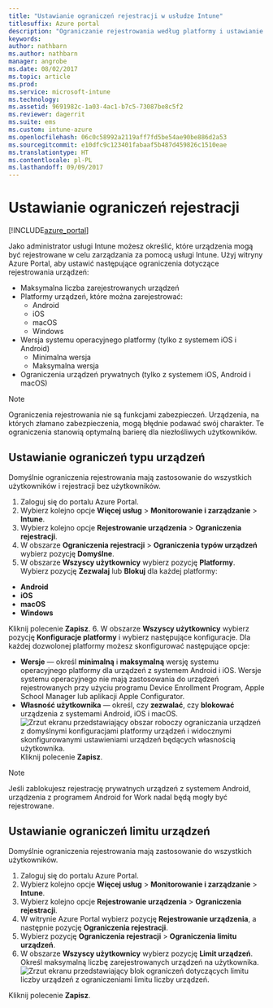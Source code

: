 ```yaml
---
title: "Ustawianie ograniczeń rejestracji w usłudze Intune"
titlesuffix: Azure portal
description: "Ograniczanie rejestrowania według platformy i ustawianie limitu rejestracji urządzeń w usłudze Intune. \""
keywords: 
author: nathbarn
ms.author: nathbarn
manager: angrobe
ms.date: 08/02/2017
ms.topic: article
ms.prod: 
ms.service: microsoft-intune
ms.technology: 
ms.assetid: 9691982c-1a03-4ac1-b7c5-73087be8c5f2
ms.reviewer: dagerrit
ms.suite: ems
ms.custom: intune-azure
ms.openlocfilehash: 06c0c58992a2119aff7fd5be54ae90be886d2a53
ms.sourcegitcommit: e10dfc9c123401fabaaf5b487d459826c1510eae
ms.translationtype: HT
ms.contentlocale: pl-PL
ms.lasthandoff: 09/09/2017
---
```

# <a name="set-enrollment-restrictions"></a>Ustawianie ograniczeń rejestracji

[!INCLUDE[azure_portal](./includes/azure_portal.md)]

Jako administrator usługi Intune możesz określić, które urządzenia mogą być rejestrowane w celu zarządzania za pomocą usługi Intune. Użyj witryny Azure Portal, aby ustawić następujące ograniczenia dotyczące rejestrowania urządzeń:

- Maksymalna liczba zarejestrowanych urządzeń
- Platformy urządzeń, które można zarejestrować:
  - Android
  - iOS
  - macOS
  - Windows
- Wersja systemu operacyjnego platformy (tylko z systemem iOS i Android)
  - Minimalna wersja
  - Maksymalna wersja
- Ograniczenia urządzeń prywatnych (tylko z systemem iOS, Android i macOS)

>[!NOTE]
>Ograniczenia rejestrowania nie są funkcjami zabezpieczeń. Urządzenia, na których złamano zabezpieczenia, mogą błędnie podawać swój charakter. Te ograniczenia stanowią optymalną barierę dla niezłośliwych użytkowników.

## <a name="set-device-type-restrictions"></a>Ustawianie ograniczeń typu urządzeń
Domyślnie ograniczenia rejestrowania mają zastosowanie do wszystkich użytkowników i rejestracji bez użytkowników.
1. Zaloguj się do portalu Azure Portal.
2. Wybierz kolejno opcje **Więcej usług** > **Monitorowanie i zarządzanie** > **Intune**.
3. Wybierz kolejno opcje **Rejestrowanie urządzenia** > **Ograniczenia rejestracji**.
4. W obszarze **Ograniczenia rejestracji** > **Ograniczenia typów urządzeń** wybierz pozycję **Domyślne**.
5. W obszarze **Wszyscy użytkownicy** wybierz pozycję **Platformy**. Wybierz pozycję **Zezwalaj** lub **Blokuj** dla każdej platformy:
  - **Android**
  - **iOS**
  - **macOS**
  - **Windows**

  Kliknij polecenie **Zapisz**.
6. W obszarze **Wszyscy użytkownicy** wybierz pozycję **Konfiguracje platformy** i wybierz następujące konfiguracje. Dla każdej dozwolonej platformy możesz skonfigurować następujące opcje:
  - **Wersje** — określ **minimalną** i **maksymalną** wersję systemu operacyjnego platformy dla urządzeń z systemem Android i iOS. Wersje systemu operacyjnego nie mają zastosowania do urządzeń rejestrowanych przy użyciu programu Device Enrollment Program, Apple School Manager lub aplikacji Apple Configurator.
  - **Własność użytkownika** — określ, czy **zezwalać**, czy **blokować** urządzenia z systemami Android, iOS i macOS.
  ![Zrzut ekranu przedstawiający obszar roboczy ograniczania urządzeń z domyślnymi konfiguracjami platformy urządzeń i widocznymi skonfigurowanymi ustawieniami urządzeń będących własnością użytkownika.](media/device-restrictions-platform-configurations.png)
  Kliknij polecenie **Zapisz**.

>[!NOTE]
>Jeśli zablokujesz rejestrację prywatnych urządzeń z systemem Android, urządzenia z programem Android for Work nadal będą mogły być rejestrowane.

## <a name="set-device-limit-restrictions"></a>Ustawianie ograniczeń limitu urządzeń
Domyślnie ograniczenia rejestrowania mają zastosowanie do wszystkich użytkowników.
1. Zaloguj się do portalu Azure Portal.
2. Wybierz kolejno opcje **Więcej usług** > **Monitorowanie i zarządzanie** > **Intune**.
3. Wybierz kolejno opcje **Rejestrowanie urządzenia** > **Ograniczenia rejestracji**.
4. W witrynie Azure Portal wybierz pozycję **Rejestrowanie urządzenia**, a następnie pozycję **Ograniczenia rejestracji**.
5. Wybierz pozycję **Ograniczenia rejestracji** > **Ograniczenia limitu urządzeń**.
6. W obszarze **Wszyscy użytkownicy** wybierz pozycję **Limit urządzeń**. Określ maksymalną liczbę zarejestrowanych urządzeń na użytkownika.  
![Zrzut ekranu przedstawiający blok ograniczeń dotyczących limitu liczby urządzeń z ograniczeniami limitu liczby urządzeń.](./media/device-restrictions-limit.png)

  Kliknij polecenie **Zapisz**.
